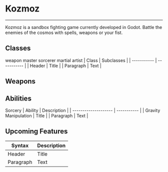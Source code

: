 # Kozmoz
---
Kozmoz is a sandbox fighting game currently developed in Godot. Battle the enemies of the cosmos with spells, weapons or your fist.

## Classes
weapon master
sorcerer
martial artist
| Class       | Subclasses  |
| ----------- | ----------- |
| Header      | Title       |
| Paragraph   | Text        | 
## Weapons

## Abilities
Sorcery
| Ability              | Description |
| -------------------- | ----------- |
| Gravity Manipulation | Title       |
| Paragraph            | Text        | 

## Upcoming Features
| Syntax      | Description |
| ----------- | ----------- |
| Header      | Title       |
| Paragraph   | Text        | 